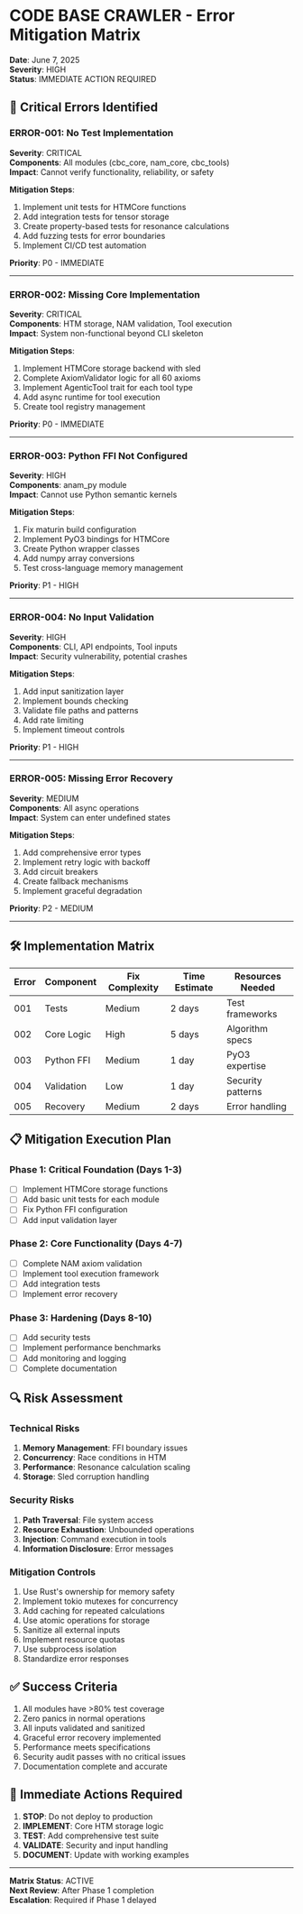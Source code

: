 # CODE BASE CRAWLER - Error Mitigation Matrix

**Date**: June 7, 2025  
**Severity**: HIGH  
**Status**: IMMEDIATE ACTION REQUIRED  

## 🔴 Critical Errors Identified

### ERROR-001: No Test Implementation
**Severity**: CRITICAL  
**Components**: All modules (cbc_core, nam_core, cbc_tools)  
**Impact**: Cannot verify functionality, reliability, or safety  

**Mitigation Steps**:
1. Implement unit tests for HTMCore functions
2. Add integration tests for tensor storage
3. Create property-based tests for resonance calculations
4. Add fuzzing tests for error boundaries
5. Implement CI/CD test automation

**Priority**: P0 - IMMEDIATE

---

### ERROR-002: Missing Core Implementation
**Severity**: CRITICAL  
**Components**: HTM storage, NAM validation, Tool execution  
**Impact**: System non-functional beyond CLI skeleton  

**Mitigation Steps**:
1. Implement HTMCore storage backend with sled
2. Complete AxiomValidator logic for all 60 axioms
3. Implement AgenticTool trait for each tool type
4. Add async runtime for tool execution
5. Create tool registry management

**Priority**: P0 - IMMEDIATE

---

### ERROR-003: Python FFI Not Configured
**Severity**: HIGH  
**Components**: anam_py module  
**Impact**: Cannot use Python semantic kernels  

**Mitigation Steps**:
1. Fix maturin build configuration
2. Implement PyO3 bindings for HTMCore
3. Create Python wrapper classes
4. Add numpy array conversions
5. Test cross-language memory management

**Priority**: P1 - HIGH

---

### ERROR-004: No Input Validation
**Severity**: HIGH  
**Components**: CLI, API endpoints, Tool inputs  
**Impact**: Security vulnerability, potential crashes  

**Mitigation Steps**:
1. Add input sanitization layer
2. Implement bounds checking
3. Validate file paths and patterns
4. Add rate limiting
5. Implement timeout controls

**Priority**: P1 - HIGH

---

### ERROR-005: Missing Error Recovery
**Severity**: MEDIUM  
**Components**: All async operations  
**Impact**: System can enter undefined states  

**Mitigation Steps**:
1. Add comprehensive error types
2. Implement retry logic with backoff
3. Add circuit breakers
4. Create fallback mechanisms
5. Implement graceful degradation

**Priority**: P2 - MEDIUM

---

## 🛠️ Implementation Matrix

| Error | Component | Fix Complexity | Time Estimate | Resources Needed |
|-------|-----------|----------------|---------------|------------------|
| 001 | Tests | Medium | 2 days | Test frameworks |
| 002 | Core Logic | High | 5 days | Algorithm specs |
| 003 | Python FFI | Medium | 1 day | PyO3 expertise |
| 004 | Validation | Low | 1 day | Security patterns |
| 005 | Recovery | Medium | 2 days | Error handling |

## 📋 Mitigation Execution Plan

### Phase 1: Critical Foundation (Days 1-3)
- [ ] Implement HTMCore storage functions
- [ ] Add basic unit tests for each module
- [ ] Fix Python FFI configuration
- [ ] Add input validation layer

### Phase 2: Core Functionality (Days 4-7)
- [ ] Complete NAM axiom validation
- [ ] Implement tool execution framework
- [ ] Add integration tests
- [ ] Implement error recovery

### Phase 3: Hardening (Days 8-10)
- [ ] Add security tests
- [ ] Implement performance benchmarks
- [ ] Add monitoring and logging
- [ ] Complete documentation

## 🔍 Risk Assessment

### Technical Risks
1. **Memory Management**: FFI boundary issues
2. **Concurrency**: Race conditions in HTM
3. **Performance**: Resonance calculation scaling
4. **Storage**: Sled corruption handling

### Security Risks
1. **Path Traversal**: File system access
2. **Resource Exhaustion**: Unbounded operations
3. **Injection**: Command execution in tools
4. **Information Disclosure**: Error messages

### Mitigation Controls
1. Use Rust's ownership for memory safety
2. Implement tokio mutexes for concurrency
3. Add caching for repeated calculations
4. Use atomic operations for storage
5. Sanitize all external inputs
6. Implement resource quotas
7. Use subprocess isolation
8. Standardize error responses

## ✅ Success Criteria

1. All modules have >80% test coverage
2. Zero panics in normal operations
3. All inputs validated and sanitized
4. Graceful error recovery implemented
5. Performance meets specifications
6. Security audit passes with no critical issues
7. Documentation complete and accurate

## 🚨 Immediate Actions Required

1. **STOP**: Do not deploy to production
2. **IMPLEMENT**: Core HTM storage logic
3. **TEST**: Add comprehensive test suite
4. **VALIDATE**: Security and input handling
5. **DOCUMENT**: Update with working examples

---

**Matrix Status**: ACTIVE  
**Next Review**: After Phase 1 completion  
**Escalation**: Required if Phase 1 delayed  